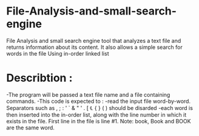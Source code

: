 # File-Analysis-and-small-search-engine
File Analysis and small search engine tool that analyzes a text file and returns information about its content. It also allows a simple search for words in the file Using in-order linked list

# Describtion :
  -The program will be passed a text file name and a file containing commands.
  -This code is expected to :
  -read the input file word-by-word. Separators such as , ; : ' ` & " ' . [ ℄ { } ( ) should be  disarded
  -each word is then inserted into the in-order list, along with the line number in which it exists in the file. First line in the file is line #1. Note: book, Book and BOOK are the same word.

    
